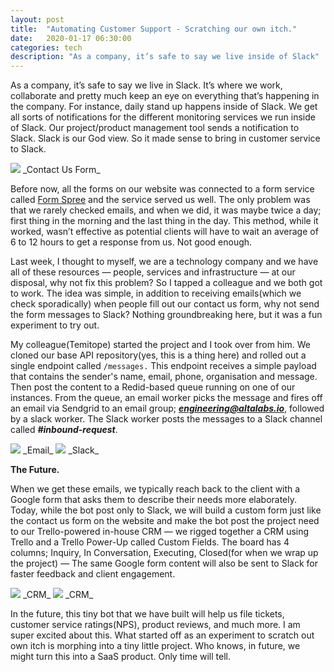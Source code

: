 ```yaml
---
layout: post
title:  "Automating Customer Support - Scratching our own itch."
date:   2020-01-17 06:30:00
categories: tech
description: "As a company, it’s safe to say we live inside of Slack"
---
```

As a company, it’s safe to say we live in Slack. It’s where we work, collaborate and pretty much keep an eye on everything that’s happening in the company. For instance, daily stand up happens inside of Slack. We get all sorts of notifications for the different monitoring services we run inside of Slack. Our project/product management tool sends a notification to Slack. Slack is our God view. So it made sense to bring in customer service to Slack. 

<img src="{{ site.url }}/assets/article_images/altalabs/form.png"/>
_Contact Us Form_

Before now, all the forms on our website was connected to a form service called [Form Spree](https://formspree.io) and the service served us well. The only problem was that we rarely checked emails, and when we did, it was maybe twice a day; first thing in the morning and the last thing in the day. This method, while it worked, wasn’t effective as potential clients will have to wait an average of 6 to 12 hours to get a response from us. Not good enough. 

Last week, I thought to myself, we are a technology company and we have all of these resources &mdash; people, services and infrastructure &mdash; at our disposal, why not fix this problem? So I tapped a colleague and we both got to work. The idea was simple, in addition to receiving emails(which we check sporadically) when people fill out our contact us form, why not send the form messages to Slack? Nothing groundbreaking here, but it was a fun experiment to try out.

My colleague(Temitope) started the project and I took over from him. We cloned our base API repository(yes, this is a thing here) and rolled out a single endpoint called `/messages.` This endpoint receives a simple payload that contains the sender's name, email, phone, organisation and message. Then post the content to a Redid-based queue running on one of our instances. From the queue, an email worker picks the message and fires off an email via Sendgrid to an email group; _**engineering@altalabs.io**_, followed by a slack worker. The Slack worker posts the messages to a Slack channel called _**#inbound-request**_. 

<img src="{{ site.url }}/assets/article_images/altalabs/email.png"/>
_Email_

<img src="{{ site.url }}/assets/article_images/altalabs/slack.png"/>
_Slack_

**The Future.**

When we get these emails, we typically reach back to the client with a Google form that asks them to describe their needs more elaborately. Today, while the bot post only to Slack, we will build a custom form just like the contact us form on the website and make the bot post the project need to our Trello-powered in-house CRM &mdash; we rigged together a CRM using Trello and a Trello Power-Up called Custom Fields. The board has 4 columns; Inquiry, In Conversation, Executing, Closed(for when we wrap up the project) &mdash; The same Google form content will also be sent to Slack for faster feedback and client engagement. 

<img src="{{ site.url }}/assets/article_images/altalabs/trello.png"/>
_CRM_

<img src="{{ site.url }}/assets/article_images/altalabs/crm.png"/>
_CRM_


In the future, this tiny bot that we have built will help us file tickets, customer service ratings(NPS), product reviews, and much more. I am super excited about this. What started off as an experiment to scratch out own itch is morphing into a tiny little project. Who knows, in future, we might turn this into a SaaS product. Only time will tell. 